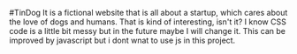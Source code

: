 #TinDog
It is a fictional website that is all about a startup, which cares about the love of dogs and humans. That is kind of interesting, isn't it?
I know CSS code is a little bit messy but in the future maybe I will change it.
This can be improved by javascript but i dont wnat to use js in this project.
